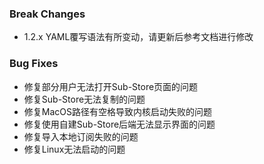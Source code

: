 ### Break Changes

- 1.2.x YAML覆写语法有所变动，请更新后参考文档进行修改

### Bug Fixes

- 修复部分用户无法打开Sub-Store页面的问题
- 修复Sub-Store无法复制的问题
- 修复MacOS路径有空格导致内核启动失败的问题
- 修复使用自建Sub-Store后端无法显示界面的问题
- 修复导入本地订阅失败的问题
- 修复Linux无法启动的问题
